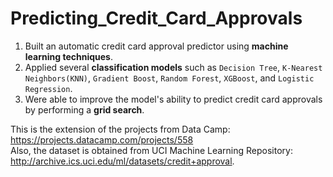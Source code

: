 # Predicting_Credit_Card_Approvals

1. Built an automatic credit card approval predictor using **machine learning techniques**.  
2. Applied several **classification models** such as <code>Decision Tree</code>, <code>K-Nearest Neighbors(KNN)</code>, <code>Gradient Boost</code>, <code>Random Forest</code>, <code>XGBoost</code>, and <code>Logistic Regression</code>.  
3. Were able to improve the model's ability to predict credit card approvals by performing a **grid search**.

This is the extension of the projects from Data Camp: https://projects.datacamp.com/projects/558  
Also, the dataset is obtained from UCI Machine Learning Repository: http://archive.ics.uci.edu/ml/datasets/credit+approval.


